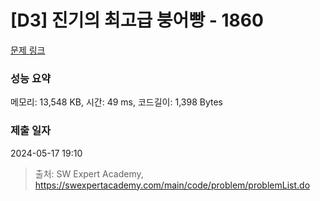 # [D3] 진기의 최고급 붕어빵 - 1860 

[문제 링크](https://swexpertacademy.com/main/code/problem/problemDetail.do?contestProbId=AV5LsaaqDzYDFAXc) 

### 성능 요약

메모리: 13,548 KB, 시간: 49 ms, 코드길이: 1,398 Bytes

### 제출 일자

2024-05-17 19:10



> 출처: SW Expert Academy, https://swexpertacademy.com/main/code/problem/problemList.do